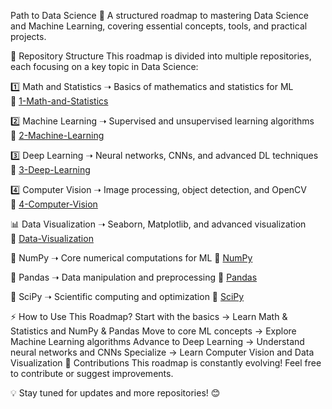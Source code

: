 Path to Data Science 🚀
A structured roadmap to mastering Data Science and Machine Learning, covering essential concepts, tools, and practical projects.

📂 Repository Structure
This roadmap is divided into multiple repositories, each focusing on a key topic in Data Science:

1️⃣ Math and Statistics ➝ Basics of mathematics and statistics for ML                    
🔗 [1-Math-and-Statistics](1-Math-and-Statistics)

2️⃣ Machine Learning ➝ Supervised and unsupervised learning algorithms                    
🔗 [2-Machine-Learning](2-Machine-Learning)

3️⃣ Deep Learning ➝ Neural networks, CNNs, and advanced DL techniques                    
🔗 [3-Deep-Learning](3-Deep-Learning)

4️⃣ Computer Vision ➝ Image processing, object detection, and OpenCV                    
🔗 [4-Computer-Vision](4-Computer-Vision)

📊 Data Visualization ➝ Seaborn, Matplotlib, and advanced visualization                    
🔗 [Data-Visualization](Data-Visualization)

📌 NumPy ➝ Core numerical computations for ML
🔗 [NumPy](NumPy)

📌 Pandas ➝ Data manipulation and preprocessing
🔗 [Pandas](Pandas)

📌 SciPy ➝ Scientific computing and optimization
🔗 [SciPy](SciPy)

⚡ How to Use This Roadmap?
Start with the basics → Learn Math & Statistics and NumPy & Pandas
Move to core ML concepts → Explore Machine Learning algorithms
Advance to Deep Learning → Understand neural networks and CNNs
Specialize → Learn Computer Vision and Data Visualization
📢 Contributions
This roadmap is constantly evolving! Feel free to contribute or suggest improvements.

💡 Stay tuned for updates and more repositories! 😊
